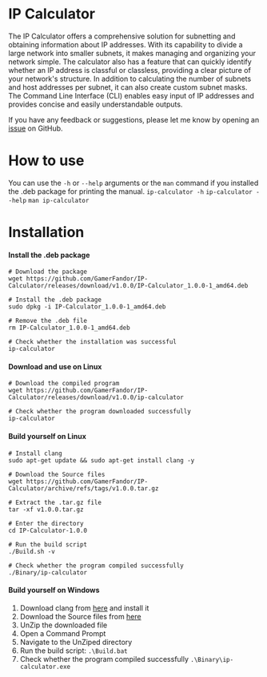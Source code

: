 # IP Calculator #

The IP Calculator offers a comprehensive solution for subnetting and obtaining information about IP addresses. With its capability to divide a large network into smaller subnets, it makes managing and organizing your network simple. The calculator also has a feature that can quickly identify whether an IP address is classful or classless, providing a clear picture of your network's structure. In addition to calculating the number of subnets and host addresses per subnet, it can also create custom subnet masks. The Command Line Interface (CLI) enables easy input of IP addresses and provides concise and easily understandable outputs.

If you have any feedback or suggestions, please let me know by opening an [issue](https://github.com/GamerFandor/IP-Calculator/issues) on GitHub.

# How to use #

You can use the `-h` or `--help` arguments or the `man` command if you installed the .deb package for printing the manual.
```ip-calculator -h```
```ip-calculator --help```
```man ip-calculator``` 

# Installation #

#### Install the .deb package ####
    
```
# Download the package
wget https://github.com/GamerFandor/IP-Calculator/releases/download/v1.0.0/IP-Calculator_1.0.0-1_amd64.deb

# Install the .deb package
sudo dpkg -i IP-Calculator_1.0.0-1_amd64.deb

# Remove the .deb file 
rm IP-Calculator_1.0.0-1_amd64.deb

# Check whether the installation was successful
ip-calculator
```

#### Download and use on Linux ####
    
```
# Download the compiled program
wget https://github.com/GamerFandor/IP-Calculator/releases/download/v1.0.0/ip-calculator

# Check whether the program downloaded successfully
ip-calculator
```

#### Build yourself on Linux ####

```
# Install clang 
sudo apt-get update && sudo apt-get install clang -y

# Download the Source files
wget https://github.com/GamerFandor/IP-Calculator/archive/refs/tags/v1.0.0.tar.gz

# Extract the .tar.gz file
tar -xf v1.0.0.tar.gz

# Enter the directory
cd IP-Calculator-1.0.0

# Run the build script
./Build.sh -v

# Check whether the program compiled successfully
./Binary/ip-calculator
```

#### Build yourself on Windows ####

1. Download clang from [here](https://prereleases.llvm.org/win-snapshots/LLVM-12.0.0-6923b0a7-win64.exe) and install it
2. Download the Source files from [here](https://github.com/GamerFandor/IP-Calculator/archive/refs/tags/v1.0.0.zip)
3. UnZip the downloaded file
4. Open a Command Prompt
5. Navigate to the UnZiped directory
6. Run the build script:
```.\Build.bat```
7. Check whether the program compiled successfully
```.\Binary\ip-calculator.exe```
